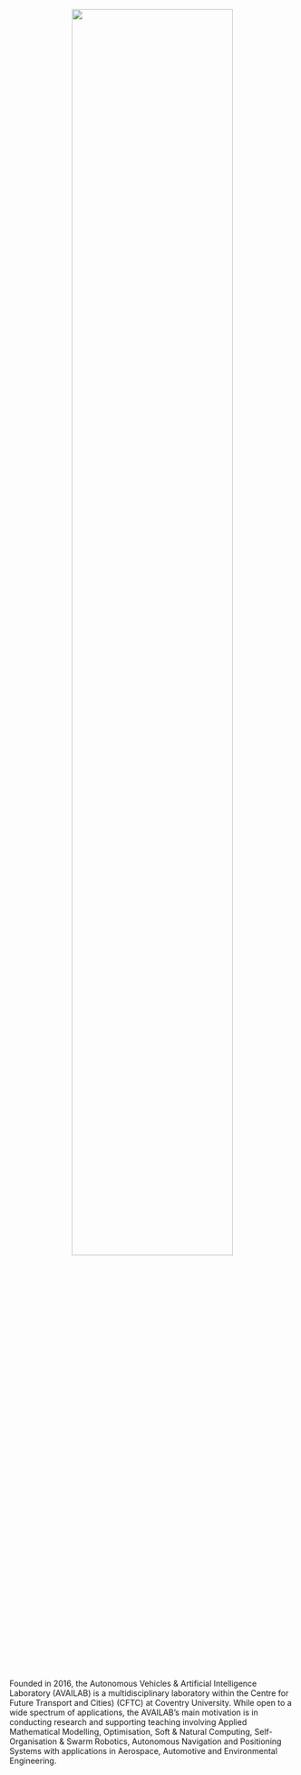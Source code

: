 <p align="center">
  <img src="https://availabdotorg.files.wordpress.com/2022/06/availab-combined-tall-white.bmp?w=1024" width="75%" />
</p>

Founded in 2016, the Autonomous Vehicles & Artificial Intelligence Laboratory (AVAILAB) is a multidisciplinary laboratory within the Centre for Future Transport and Cities) (CFTC) at Coventry University.
While open to a wide spectrum of applications, the AVAILAB’s main motivation is in conducting research and supporting teaching involving Applied Mathematical Modelling, Optimisation, Soft & Natural Computing, Self-Organisation & Swarm Robotics, Autonomous Navigation and Positioning Systems with applications in Aerospace, Automotive and Environmental Engineering.
